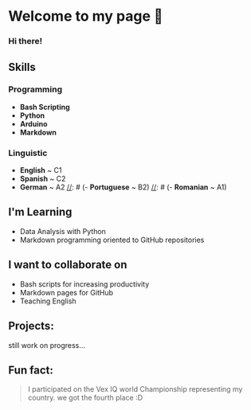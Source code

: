 # Welcome to my page :wave:

### Hi there!

## Skills
### Programming
- **Bash Scripting** 
- **Python**
- **Arduino**
- **Markdown**

### Linguistic
- **English**	~ C1
- **Spanish**	~ C2
- **German**	~ A2
[//]: # (- **Portuguese**	~ B2)
[//]: # (- **Romanian** 	~ A1)

## I'm Learning
- Data Analysis with Python
- Markdown programming oriented to GitHub repositories

## I want to collaborate on
- Bash scripts for increasing productivity
- Markdown pages for GitHub
- Teaching English

## Projects:
still work on progress...

## Fun fact:
> I participated on the Vex IQ world Championship representing my country.
> we got the fourth place :D

[//]: #
[//]: # (- 🔭 I’m currently working on ...)
[//]: # (- 🌱 I’m currently learning ...)
[//]: # (- 👯 I’m looking to collaborate on ...)
[//]: # (- 🤔 I’m looking for help with ...)
[//]: # (- 💬 Ask me about ...)
[//]: # (- 📫 How to reach me: ...)
[//]: # (- 😄 Pronouns: ...)
[//]: # (- ⚡ Fun fact: ...)

